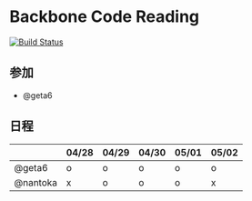 Backbone Code Reading
=====================

[![Build Status](https://travis-ci.org/geta6/BackboneCodeReading.svg?branch=master)](https://travis-ci.org/geta6/BackboneCodeReading)

参加
----

- @geta6

日程
----

|          |04/28|04/29|04/30|05/01|05/02|
|----------|-----|-----|-----|-----|-----|
|@geta6    |o    |o    |o    |o    |o    |
|@nantoka  |x    |o    |o    |o    |x    |


